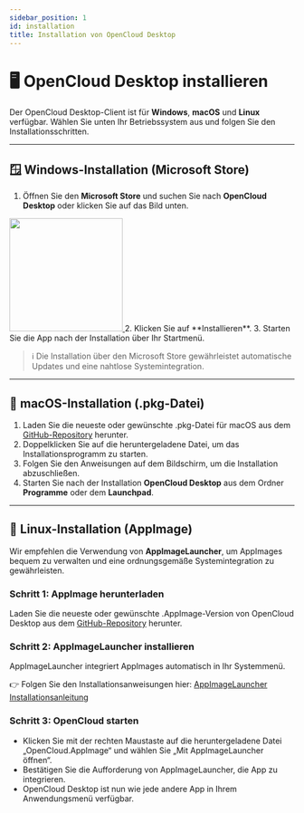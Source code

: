 ```yaml
---
sidebar_position: 1
id: installation
title: Installation von OpenCloud Desktop
---
```


# 🖥️ OpenCloud Desktop installieren

Der OpenCloud Desktop-Client ist für **Windows**, **macOS** und **Linux** verfügbar. Wählen Sie unten Ihr Betriebssystem aus und folgen Sie den Installationsschritten.

---

## 🪟 Windows-Installation (Microsoft Store)

1. Öffnen Sie den **Microsoft Store** und suchen Sie nach **OpenCloud Desktop** oder klicken Sie auf das Bild unten.
<a href="https://apps.microsoft.com/detail/9pbx43hcmldq?mode=direct">
<img src="https://get.microsoft.com/images/en-us%20dark.svg" width="200"/>
</a>
2. Klicken Sie auf **Installieren**.
3. Starten Sie die App nach der Installation über Ihr Startmenü.

> ℹ️ Die Installation über den Microsoft Store gewährleistet automatische Updates und eine nahtlose Systemintegration.

---

## 🍎 macOS-Installation (.pkg-Datei)

1. Laden Sie die neueste oder gewünschte .pkg-Datei für macOS aus dem [GitHub-Repository](https://github.com/opencloud-eu/desktop/releases) herunter.
2. Doppelklicken Sie auf die heruntergeladene Datei, um das Installationsprogramm zu starten.
3. Folgen Sie den Anweisungen auf dem Bildschirm, um die Installation abzuschließen.
4. Starten Sie nach der Installation **OpenCloud Desktop** aus dem Ordner **Programme** oder dem **Launchpad**.

---

## 🐧 Linux-Installation (AppImage)

Wir empfehlen die Verwendung von **AppImageLauncher**, um AppImages bequem zu verwalten und eine ordnungsgemäße Systemintegration zu gewährleisten.

### Schritt 1: AppImage herunterladen

Laden Sie die neueste oder gewünschte .AppImage-Version von OpenCloud Desktop aus dem [GitHub-Repository](https://github.com/opencloud-eu/desktop/releases) herunter.

### Schritt 2: AppImageLauncher installieren

AppImageLauncher integriert AppImages automatisch in Ihr Systemmenü.

👉 Folgen Sie den Installationsanweisungen hier:
[AppImageLauncher Installationsanleitung](https://github.com/TheAssassin/AppImageLauncher#installation)

### Schritt 3: OpenCloud starten

- Klicken Sie mit der rechten Maustaste auf die heruntergeladene Datei „OpenCloud.AppImage“ und wählen Sie „Mit AppImageLauncher öffnen“.
- Bestätigen Sie die Aufforderung von AppImageLauncher, die App zu integrieren.
- OpenCloud Desktop ist nun wie jede andere App in Ihrem Anwendungsmenü verfügbar.